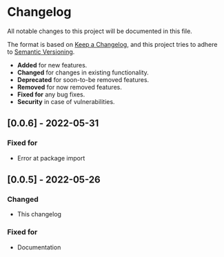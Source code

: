 # Changelog
All notable changes to this project will be documented in this file.

The format is based on [Keep a Changelog](https://keepachangelog.com/en/1.0.0/),
and this project tries to adhere to [Semantic Versioning](https://semver.org/spec/v2.0.0.html).

- __Added__ for new features.
- __Changed__ for changes in existing functionality.
- __Deprecated__ for soon-to-be removed features. 
- __Removed__ for now removed features.
- __Fixed for__ any bug fixes.
- __Security__ in case of vulnerabilities.


## [0.0.6] - 2022-05-31
### Fixed for
- Error at package import

## [0.0.5] - 2022-05-26
### Changed
- This changelog

### Fixed for
- Documentation

